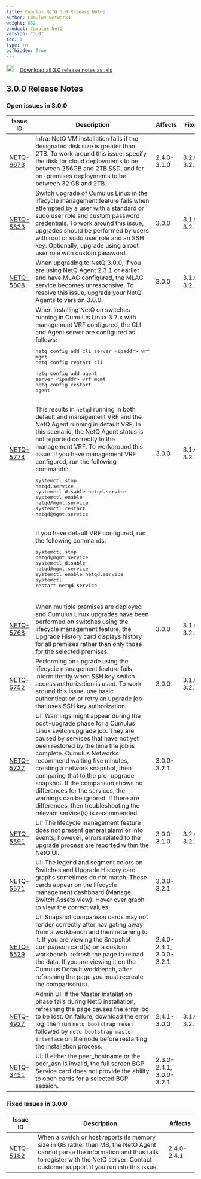 ```yaml
---
title: Cumulus NetQ 3.0 Release Notes
author: Cumulus Networks
weight: 652
product: Cumulus NetQ
version: "3.0"
toc: 1
type: rn
pdfhidden: True
---
```

<a href="/cumulus-netq-30/rn.xls"><img src="/images/xls_icon.png" height="20px" width="20px" alt="Download 3.0 Release Notes xls" /></a>&nbsp;&nbsp;&nbsp;&nbsp;<a href="/cumulus-netq-30/rn.xls">Download all 3.0 release notes as .xls</a>
## 3.0.0 Release Notes
### Open issues in 3.0.0

|  Issue ID 	|   Description	|   Affects	|   Fixed |
|---	        |---	        |---	    |---	                |
| <a name="NETQ-6673"></a> [NETQ-6673](#NETQ-6673) <a name="NETQ-6673"></a> | Infra: NetQ VM installation fails if the designated disk size is greater than 2TB. To work around this issue, specify the disk for cloud deployments to be between 256GB and 2TB SSD, and for on-premises deployments to be between 32 GB and 2TB. | 2.4.0-3.1.0 | 3.2.0-3.2.1|
| <a name="NETQ-5833"></a> [NETQ-5833](#NETQ-5833) <a name="NETQ-5833"></a> | Switch upgrade of Cumulus Linux in the lifecycle management feature fails when attempted by a user with a standard or sudo user role and custom password credentials. To work around this issue, upgrades should be performed by users with root or sudo user role and an SSH key. Optionally, upgrade using a root user role with custom password.  | 3.0.0 | 3.1.0-3.2.1|
| <a name="NETQ-5808"></a> [NETQ-5808](#NETQ-5808) <a name="NETQ-5808"></a> | When upgrading to NetQ 3.0.0, if you are using NetQ Agent 2.3.1 or earlier and have MLAG configured, the MLAG service becomes unresponsive. To resolve this issue, upgrade your NetQ Agents to version 3.0.0. | 3.0.0 | 3.1.0-3.2.1|
| <a name="NETQ-5774"></a> [NETQ-5774](#NETQ-5774) <a name="NETQ-5774"></a> | When installing NetQ on switches running in Cumulus Linux 3.7.x  with management VRF configured, the CLI and Agent server are configured as follows:<br /><pre>netq config add cli server \<ipaddr\> vrf mgmt<br />netq config restart cli<br /><br />netq config add agent server \<ipaddr\> vrf mgmt<br />netq config restart agent<br /></pre><br />This results in `netqd` running in both default and management VRF and the NetQ Agent running in default VRF. In this scenario, the NetQ Agent status is not reported correctly to the management VRF. To workaround this issue: If you have management VRF configured, run the following commands:<br /><pre>systemctl stop netqd.service<br />systemctl disable netqd.service<br />systemctl enable netqd&#64;mgmt.service<br />systemctl restart netqd&#64;mgmt.service<br /></pre><br />If you have default VRF configured, run the following commands:<br /><pre>systemctl stop netqd&#64;mgmt.service<br />systemctl disable netqd&#64;mgmt.service<br />systemctl enable netqd.service<br />systemctl restart netqd.service<br /></pre><br /> | 3.0.0 | 3.1.0-3.2.1|
| <a name="NETQ-5768"></a> [NETQ-5768](#NETQ-5768) <a name="NETQ-5768"></a> | When multiple premises are deployed and Cumulus Linux upgrades have been performed on switches using the lifecycle management feature, the Upgrade History card displays history for all premises rather than only those for the selected premises. | 3.0.0 | 3.1.0-3.2.1|
| <a name="NETQ-5752"></a> [NETQ-5752](#NETQ-5752) <a name="NETQ-5752"></a> | Performing an upgrade using the lifecycle management feature fails intermittently when SSH key switch access authorization is used. To work around this issue, use basic authentication or retry an upgrade job that uses SSH key authorization. | 3.0.0 | 3.1.0-3.2.1|
| <a name="NETQ-5737"></a> [NETQ-5737](#NETQ-5737) <a name="NETQ-5737"></a> | UI: Warnings might appear during the post-upgrade phase for a Cumulus Linux switch upgrade job. They are caused by services that have not yet been restored by the time the job is complete. Cumulus Networks recommend waiting five minutes, creating a network snapshot, then comparing that to the pre-upgrade snapshot. If the comparison shows no differences for the services, the warnings can be ignored. If there are differences, then troubleshooting the relevant service(s) is recommended. | 3.0.0-3.2.1 | |
| <a name="NETQ-5591"></a> [NETQ-5591](#NETQ-5591) <a name="NETQ-5591"></a> | UI: The lifecycle management feature does not present general alarm or info events; however, errors related to the upgrade process are reported within the NetQ UI. | 3.0.0-3.1.0 | 3.2.0-3.2.1|
| <a name="NETQ-5571"></a> [NETQ-5571](#NETQ-5571) <a name="NETQ-5571"></a> | UI: The legend and segment colors on Switches and Upgrade History card graphs sometimes do not match. These cards appear on the lifecycle management dashboard (Manage Switch Assets view). Hover over graph to view the correct values. | 3.0.0-3.2.1 | |
| <a name="NETQ-5529"></a> [NETQ-5529](#NETQ-5529) <a name="NETQ-5529"></a> | UI: Snapshot comparison cards may not render correctly after navigating away from a workbench and then returning to it. If you are viewing the Snapshot comparison card(s) on a custom workbench, refresh the page to reload the data. If you are viewing it on the Cumulus Default workbench, after refreshing the page you must recreate the comparison(s). | 2.4.0-2.4.1, 3.0.0-3.2.1 | |
| <a name="NETQ-4927"></a> [NETQ-4927](#NETQ-4927) <a name="NETQ-4927"></a> | Admin UI: If the Master Installation phase fails during NetQ installation, refreshing the page causes the error log to be lost. On failure, download the error log, then run `netq bootstrap reset` followed by `netq bootstrap master interface` on the node before restarting the installation process. | 2.4.1-3.0.0 | 3.1.0-3.2.1|
| <a name="NETQ-3451"></a> [NETQ-3451](#NETQ-3451) <a name="NETQ-3451"></a> | UI: If either the peer_hostname or the peer_asn is invalid, the full screen BGP Service card does not provide the ability to open cards for a selected BGP session. | 2.3.0-2.4.1, 3.0.0-3.2.1 | |

### Fixed Issues in 3.0.0
|  Issue ID 	|   Description	|   Affects	|
|---	        |---	        |---	    |
| <a name="NETQ-5182"></a> [NETQ-5182](#NETQ-5182) | When a switch or host reports its memory size in GB rather than MB, the NetQ Agent cannot parse the information and thus fails to register with the NetQ server. Contact customer support if you run into this issue. | 2.4.0-2.4.1 | |

